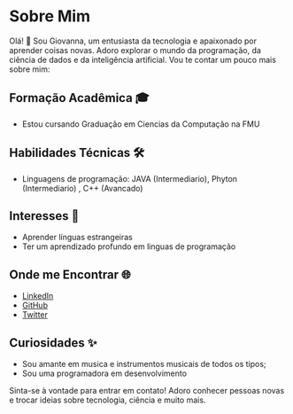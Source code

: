 # Sobre Mim

Olá! 👋 Sou Giovanna, um entusiasta da tecnologia e apaixonado por aprender coisas novas. Adoro explorar o mundo da programação, da ciência de dados e da inteligência artificial. Vou te contar um pouco mais sobre mim:

## Formação Acadêmica 🎓

- Estou cursando Graduação em Ciencias da Computação na FMU

## Habilidades Técnicas 🛠️

- Linguagens de programação: JAVA (Intermediario), Phyton (Intermediario) , C++ (Avancado)

## Interesses 🌟

- Aprender línguas estrangeiras
- Ter um aprendizado profundo em linguas de programação

## Onde me Encontrar 🌐

- [LinkedIn](www.linkedin.com/in/giovanna-ardesore-3a6b75236)
- [GitHub](https://github.com/RainhaDil)
- [Twitter](https://twitter.com/myolddreamscape)

## Curiosidades ✨

- Sou amante em musica e instrumentos musicais de todos os tipos;
- Sou uma programadora em desenvolvimento

Sinta-se à vontade para entrar em contato! Adoro conhecer pessoas novas e trocar ideias sobre tecnologia, ciência e muito mais.
